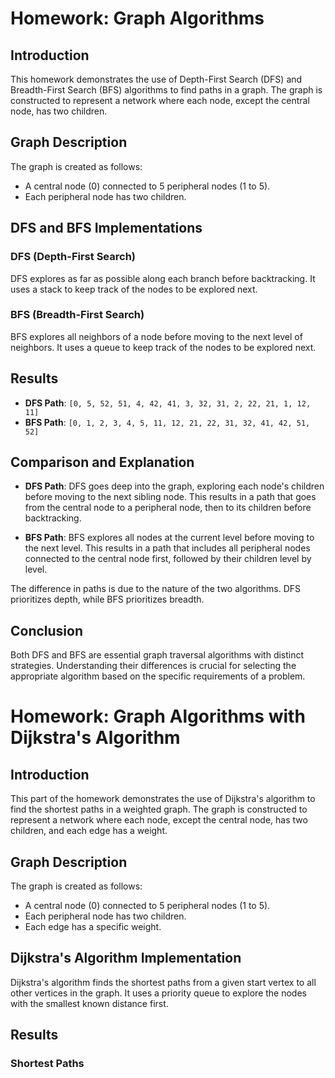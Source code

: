 # Homework: Graph Algorithms

## Introduction

This homework demonstrates the use of Depth-First Search (DFS) and Breadth-First Search (BFS) algorithms to find paths in a graph. The graph is constructed to represent a network where each node, except the central node, has two children.

## Graph Description

The graph is created as follows:
- A central node (0) connected to 5 peripheral nodes (1 to 5).
- Each peripheral node has two children.

## DFS and BFS Implementations

### DFS (Depth-First Search)

DFS explores as far as possible along each branch before backtracking. It uses a stack to keep track of the nodes to be explored next.

### BFS (Breadth-First Search)

BFS explores all neighbors of a node before moving to the next level of neighbors. It uses a queue to keep track of the nodes to be explored next.

## Results

- **DFS Path**: `[0, 5, 52, 51, 4, 42, 41, 3, 32, 31, 2, 22, 21, 1, 12, 11]`
- **BFS Path**: `[0, 1, 2, 3, 4, 5, 11, 12, 21, 22, 31, 32, 41, 42, 51, 52]`

## Comparison and Explanation

- **DFS Path**: DFS goes deep into the graph, exploring each node's children before moving to the next sibling node. This results in a path that goes from the central node to a peripheral node, then to its children before backtracking.
  
- **BFS Path**: BFS explores all nodes at the current level before moving to the next level. This results in a path that includes all peripheral nodes connected to the central node first, followed by their children level by level.

The difference in paths is due to the nature of the two algorithms. DFS prioritizes depth, while BFS prioritizes breadth.

## Conclusion

Both DFS and BFS are essential graph traversal algorithms with distinct strategies. Understanding their differences is crucial for selecting the appropriate algorithm based on the specific requirements of a problem.


# Homework: Graph Algorithms with Dijkstra's Algorithm

## Introduction

This part of the homework demonstrates the use of Dijkstra's algorithm to find the shortest paths in a weighted graph. The graph is constructed to represent a network where each node, except the central node, has two children, and each edge has a weight.

## Graph Description

The graph is created as follows:
- A central node (0) connected to 5 peripheral nodes (1 to 5).
- Each peripheral node has two children.
- Each edge has a specific weight.

## Dijkstra's Algorithm Implementation

Dijkstra's algorithm finds the shortest paths from a given start vertex to all other vertices in the graph. It uses a priority queue to explore the nodes with the smallest known distance first.

## Results

### Shortest Paths
